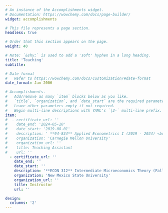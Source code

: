 ```yaml
---
# An instance of the Accomplishments widget.
# Documentation: https://wowchemy.com/docs/page-builder/
widget: accomplishments

# This file represents a page section.
headless: true

# Order that this section appears on the page.
weight: 40

# Note: `&shy;` is used to add a 'soft' hyphen in a long heading.
title: 'Teaching'
subtitle:

# Date format
#   Refer to https://wowchemy.com/docs/customization/#date-format
date_format: Jan 2006

# Accomplishments.
#   Add/remove as many `item` blocks below as you like.
#   `title`, `organization`, and `date_start` are the required parameters.
#   Leave other parameters empty if not required.
#   Begin multi-line descriptions with YAML's `|2-` multi-line prefix.
item:
#  - certificate_url: ''
#    date_end: '2024-05-10'
#    date_start: '2019-08-01'
#    description: ' **94-834** Applied Econometrics I (2019 - 2024) <br> **94-835** Applied Econometrics II (2020 - 2024) <br> **95-710** Economics Analysis (2019 - 2023) <br> **90-711** Statistical Reasoning with R (2020 Summer)'
#    organization: 'Carnegie Mellon University'
#    organization_url: ''
#    title: Teaching Assistant
#    url: ''
  - certificate_url: ''
    date_end: ''
    date_start: ''
    description: '**ECON 312** Intermediate Microeconomics Theory (Fall 2024, Spring 2025) <br> **ECON 337V** Natural Resource Economics (Spring 2025) <br> **ECON 2110G** Principles of Macroeconomics (Fall 2024)'
    organization: 'New Mexico State University'
    organization_url: ''
    title: Instructor
    url: ''

design:
  columns: '2'
---
```


